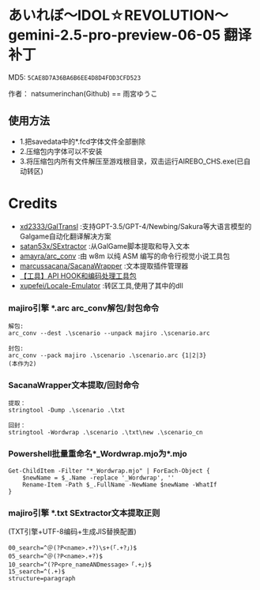 # あいれぼ～IDOL☆REVOLUTION～ gemini-2.5-pro-preview-06-05 翻译补丁

MD5: `5CAE8D7A36BA6B6EE4D8D4FDD3CFD523`

作者： natsumerinchan(Github) == 雨宮ゆうこ

## 使用方法
- 1.把savedata中的*.fcd字体文件全部删除
- 2.压缩包内字体可以不安装
- 3.将压缩包内所有文件解压至游戏根目录，双击运行AIREBO_CHS.exe(已自动转区)

# Credits

- [xd2333/GalTransl](https://github.com/xd2333/GalTransl.git) :支持GPT-3.5/GPT-4/Newbing/Sakura等大语言模型的Galgame自动化翻译解决方案
- [satan53x/SExtractor](https://github.com/satan53x/SExtractor.git) :从GalGame脚本提取和导入文本
- [amayra/arc_conv](https://github.com/amayra/arc_conv.git) :由 w8m 以纯 ASM 编写的命令行视觉小说工具包
- [marcussacana/SacanaWrapper](https://github.com/marcussacana/SacanaWrapper.git) :文本提取插件管理器
- [【工具】API HOOK和编码处理工具包](https://www.ai2.moe/topic/29225-【工具】api-hook和编码处理工具包)
- [xupefei/Locale-Emulator](https://github.com/xupefei/Locale-Emulator.git) :转区工具,使用了其中的dll

### majiro引擎 *.arc arc_conv解包/封包命令
```
解包:
arc_conv --dest .\scenario --unpack majiro .\scenario.arc

封包:
arc_conv --pack majiro .\scenario .\scenario.arc {1|2|3}
(本作为2)
```

### SacanaWrapper文本提取/回封命令
```
提取：
stringtool -Dump .\scenario .\txt

回封：
stringtool -Wordwrap .\scenario .\txt\new .\scenario_cn
```

### Powershell批量重命名*_Wordwrap.mjo为*.mjo
```
Get-ChildItem -Filter "*_Wordwrap.mjo" | ForEach-Object {
    $newName = $_.Name -replace '_Wordwrap', ''
    Rename-Item -Path $_.FullName -NewName $newName -WhatIf
}
```

### majiro引擎 *.txt SExtractor文本提取正则
(TXT引擎+UTF-8编码+生成JIS替换配置)
```
00_search=^＠(?P<name>.+?)\s+(「.+?」)$
05_search=^＠(?P<name>.+?)$
10_search=^(?P<pre_nameANDmessage>「.+」)$
15_search=^(.+)$
structure=paragraph
```
